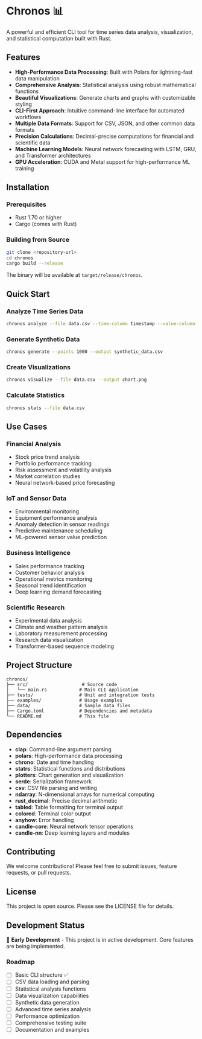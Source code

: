 # Chronos 📊

A powerful and efficient CLI tool for time series data analysis, visualization, and statistical computation built with Rust.

## Features

- **High-Performance Data Processing**: Built with Polars for lightning-fast data manipulation
- **Comprehensive Analysis**: Statistical analysis using robust mathematical functions
- **Beautiful Visualizations**: Generate charts and graphs with customizable styling
- **CLI-First Approach**: Intuitive command-line interface for automated workflows
- **Multiple Data Formats**: Support for CSV, JSON, and other common data formats
- **Precision Calculations**: Decimal-precise computations for financial and scientific data
- **Machine Learning Models**: Neural network forecasting with LSTM, GRU, and Transformer architectures
- **GPU Acceleration**: CUDA and Metal support for high-performance ML training

## Installation

### Prerequisites

- Rust 1.70 or higher
- Cargo (comes with Rust)

### Building from Source

```bash
git clone <repository-url>
cd chronos
cargo build --release
```

The binary will be available at `target/release/chronos`.

## Quick Start

### Analyze Time Series Data

```bash
chronos analyze --file data.csv --time-column timestamp --value-column price
```

### Generate Synthetic Data

```bash
chronos generate --points 1000 --output synthetic_data.csv
```

### Create Visualizations

```bash
chronos visualize --file data.csv --output chart.png
```

### Calculate Statistics

```bash
chronos stats --file data.csv
```

## Use Cases

### Financial Analysis
- Stock price trend analysis
- Portfolio performance tracking
- Risk assessment and volatility analysis
- Market correlation studies
- Neural network-based price forecasting

### IoT and Sensor Data
- Environmental monitoring
- Equipment performance analysis
- Anomaly detection in sensor readings
- Predictive maintenance scheduling
- ML-powered sensor value prediction

### Business Intelligence
- Sales performance tracking
- Customer behavior analysis
- Operational metrics monitoring
- Seasonal trend identification
- Deep learning demand forecasting

### Scientific Research
- Experimental data analysis
- Climate and weather pattern analysis
- Laboratory measurement processing
- Research data visualization
- Transformer-based sequence modeling

## Project Structure

```
chronos/
├── src/                    # Source code
│   └── main.rs            # Main CLI application
├── tests/                 # Unit and integration tests
├── examples/              # Usage examples
├── data/                  # Sample data files
├── Cargo.toml             # Dependencies and metadata
└── README.md              # This file
```

## Dependencies

- **clap**: Command-line argument parsing
- **polars**: High-performance data processing
- **chrono**: Date and time handling
- **statrs**: Statistical functions and distributions
- **plotters**: Chart generation and visualization
- **serde**: Serialization framework
- **csv**: CSV file parsing and writing
- **ndarray**: N-dimensional arrays for numerical computing
- **rust_decimal**: Precise decimal arithmetic
- **tabled**: Table formatting for terminal output
- **colored**: Terminal color output
- **anyhow**: Error handling
- **candle-core**: Neural network tensor operations
- **candle-nn**: Deep learning layers and modules

## Contributing

We welcome contributions! Please feel free to submit issues, feature requests, or pull requests.

## License

This project is open source. Please see the LICENSE file for details.

## Development Status

🚧 **Early Development** - This project is in active development. Core features are being implemented.

### Roadmap

- [ ] Basic CLI structure ✅
- [ ] CSV data loading and parsing
- [ ] Statistical analysis functions
- [ ] Data visualization capabilities
- [ ] Synthetic data generation
- [ ] Advanced time series analysis
- [ ] Performance optimization
- [ ] Comprehensive testing suite
- [ ] Documentation and examples